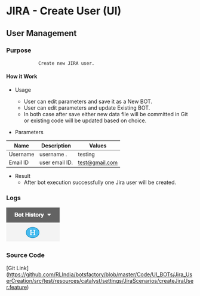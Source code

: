 # JIRA - Create User (UI)
## User Management

### Purpose 
				Create new JIRA user.

#### How it Work 

- Usage
	- User can edit parameters and save it as a New BOT.
	- User can edit parameters and update Existing BOT.
	- In both case after save either new data file will be committed in Git or existing code will be updated based on choice.
  
- Parameters

Name    |    Description           |      Values        
---------------|--------------------------|--------------------
 Username   |  	 username .              |       testing          
 Email ID     | user email ID.                |    test@gmail.com           
	
- Result
	- After bot execution successfully one Jira user will be created.

### Logs
![BOT History](images/Bot_History_small.png)

### Source Code
   [Git Link]  (https://github.com/RLIndia/botsfactory/blob/master/Code/UI_BOTs/Jira_UserCreation/src/test/resources/catalyst/settings/JiraScenarios/createJiraUser.feature)
